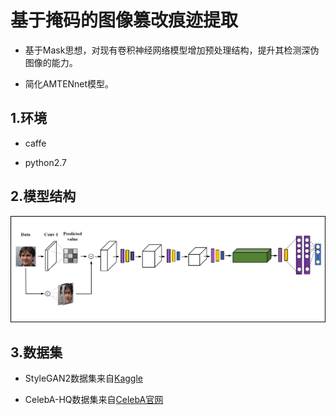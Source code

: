 # 基于掩码的图像篡改痕迹提取

- 基于Mask思想，对现有卷积神经网络模型增加预处理结构，提升其检测深伪图像的能力。

- 简化AMTENnet模型。

## 1.环境

- caffe

- python2.7

## 2.模型结构

![Model](./Model.png)

## 3.数据集

- StyleGAN2数据集来自[Kaggle](https://www.kaggle.com/hyperclaw79/fakefaces)

- CelebA-HQ数据集来自[CelebA官网](http://mmlab.ie.cuhk.edu.hk/projects/CelebA.html)
